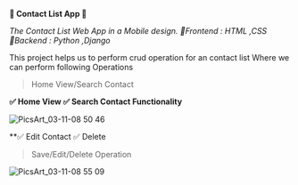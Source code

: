 **🔶 Contact List App  🔶**

_The Contact List Web App in a Mobile design.
 🔹Frontend  : HTML ,CSS
 🔹Backend : Python ,Django_

This project helps us to perform crud operation for an contact list 
Where we can perform following Operations

> Home View/Search Contact


**✅ Home View
   ✅ Search Contact Functionality**

![PicsArt_03-11-08 50 46](https://user-images.githubusercontent.com/72223057/110811128-6b3bd080-82ac-11eb-83c4-25ad656ffcce.jpg)


**✅ Edit Contact
   ✅ Delete 

> Save/Edit/Delete Operation

![PicsArt_03-11-08 55 09](https://user-images.githubusercontent.com/72223057/110811123-6aa33a00-82ac-11eb-9776-6620e89a69c8.jpg)


